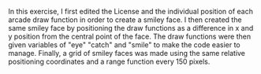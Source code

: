 In this exercise, I first edited the License and the individual position of each arcade draw function in order to create a smiley face. I then created the same smiley face by positioning the draw functions as a difference in x and y position from the central point of the face. The draw functions were then given variables of "eye" "catch" and "smile" to make the code easier to manage. Finally, a grid of smiley faces was made using the same relative positioning coordinates and a range function every 150 pixels. 